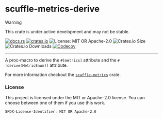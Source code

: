 <!-- sync-readme title [[ -->
# scuffle-metrics-derive
<!-- sync-readme ]] -->

> [!WARNING]  
> This crate is under active development and may not be stable.

<!-- sync-readme badge [[ -->
[![docs.rs](https://img.shields.io/docsrs/scuffle-metrics-derive/0.4.1.svg?logo=docs.rs&label=docs.rs&style=flat-square)](https://docs.rs/scuffle-metrics-derive/0.4.1)
[![crates.io](https://img.shields.io/badge/crates.io-v0.4.1-orange?style=flat-square&logo=rust&logoColor=white)](https://crates.io/crates/scuffle-metrics-derive/0.4.1)
![License: MIT OR Apache-2.0](https://img.shields.io/badge/license-MIT%20OR%20Apache--2.0-purple.svg?style=flat-square)
![Crates.io Size](https://img.shields.io/crates/size/scuffle-metrics-derive/0.4.1.svg?style=flat-square)
![Crates.io Downloads](https://img.shields.io/crates/dv/scuffle-metrics-derive/0.4.1.svg?&label=downloads&style=flat-square)
[![Codecov](https://img.shields.io/codecov/c/github/scufflecloud/scuffle.svg?label=codecov&logo=codecov&style=flat-square)](https://app.codecov.io/gh/scufflecloud/scuffle)
<!-- sync-readme ]] -->

---

<!-- sync-readme rustdoc [[ -->
A proc-macro to derive the `#[metrics]` attribute and the
`#[derive(MetricEnum)]` attribute.

For more information checkout the [`scuffle-metrics`](https://docs.rs/scuffle-metrics)
crate.

### License

This project is licensed under the MIT or Apache-2.0 license.
You can choose between one of them if you use this work.

`SPDX-License-Identifier: MIT OR Apache-2.0`
<!-- sync-readme ]] -->
